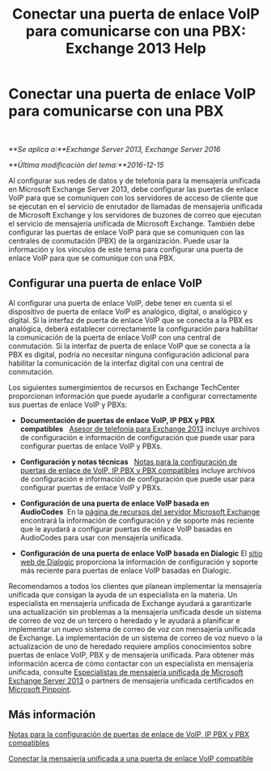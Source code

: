 ﻿---
title: 'Conectar una puerta de enlace VoIP para comunicarse con una PBX: Exchange 2013 Help'
TOCTitle: Conectar una puerta de enlace VoIP para comunicarse con una PBX
ms:assetid: 76bcdc54-3ec2-408a-bdbe-37826580dd62
ms:mtpsurl: https://technet.microsoft.com/es-es/library/Aa998872(v=EXCHG.150)
ms:contentKeyID: 50556820
ms.date: 04/23/2018
mtps_version: v=EXCHG.150
ms.translationtype: HT
---

# Conectar una puerta de enlace VoIP para comunicarse con una PBX

 

_**Se aplica a:**Exchange Server 2013, Exchange Server 2016_

_**Última modificación del tema:**2016-12-15_

Al configurar sus redes de datos y de telefonía para la mensajería unificada en Microsoft Exchange Server 2013, debe configurar las puertas de enlace VoIP para que se comuniquen con los servidores de acceso de cliente que se ejecutan en el servicio de enrutador de llamadas de mensajería unificada de Microsoft Exchange y los servidores de buzones de correo que ejecutan el servicio de mensajería unificada de Microsoft Exchange. También debe configurar las puertas de enlace VolP para que se comuniquen con las centrales de conmutación (PBX) de la organización. Puede usar la información y los vínculos de este tema para configurar una puerta de enlace VolP para que se comunique con una PBX.

## Configurar una puerta de enlace VoIP

Al configurar una puerta de enlace VolP, debe tener en cuenta si el dispositivo de puerta de enlace VolP es analógico, digital, o analógico y digital. Si la interfaz de puerta de enlace VolP que se conecta a la PBX es analógica, deberá establecer correctamente la configuración para habilitar la comunicación de la puerta de enlace VolP con una central de conmutación. Si la interfaz de puerta de enlace VolP que se conecta a la PBX es digital, podría no necesitar ninguna configuración adicional para habilitar la comunicación de la interfaz digital con una central de conmutación.

Los siguientes sumergimientos de recursos en Exchange TechCenter proporcionan información que puede ayudarle a configurar correctamente sus puertas de enlace VoIP y PBXs:

  - **Documentación de puertas de enlace VoIP, IP PBX y PBX compatibles**   [Asesor de telefonía para Exchange 2013](telephony-advisor-for-exchange-2013-exchange-2013-help.md) incluye archivos de configuración e información de configuración que puede usar para configurar puertas de enlace VoIP y PBXs.

  - **Configuración y notas técnicas**   [Notas para la configuración de puertas de enlace de VoIP, IP PBX y PBX compatibles](configuration-notes-for-supported-voip-gateways-ip-pbxs-and-pbxs-exchange-2013-help.md) incluye archivos de configuración e información de configuración que puede usar para configurar puertas de enlace VoIP y PBXs.

  - **Configuración de una puerta de enlace VolP basada en AudioCodes**  En la [página de recursos del servidor Microsoft Exchange](https://www.audiocodes.com/solutions/microsoft/exchange-server) encontrará la información de configuración y de soporte más reciente que le ayudará a configurar puertas de enlace VolP basadas en AudioCodes para usar con mensajería unificada.

  - **Configuración de una puerta de enlace VoIP basada en Dialogic** El [sitio web de Dialogic](https://www.dialogic.com/) proporciona la información de configuración y soporte más reciente para puertas de enlace VoIP basadas en Dialogic.

Recomendamos a todos los clientes que planean implementar la mensajería unificada que consigan la ayuda de un especialista en la materia. Un especialista en mensajería unificada de Exchange ayudará a garantizarle una actualización sin problemas a la mensajería unificada desde un sistema de correo de voz de un tercero o heredado y le ayudará a planificar e implementar un nuevo sistema de correo de voz con mensajería unificada de Exchange. La implementación de un sistema de correo de voz nuevo o la actualización de uno de heredado requiere amplios conocimientos sobre puertas de enlace VoIP, PBX y de mensajería unificada. Para obtener más información acerca de cómo contactar con un especialista en mensajería unificada, consulte [Especialistas de mensajería unificada de Microsoft Exchange Server 2013](https://go.microsoft.com/fwlink/p/?linkid=262708) o partners de mensajería unificada certificados en [Microsoft Pinpoint](https://go.microsoft.com/fwlink/p/?linkid=261951).

## Más información

[Notas para la configuración de puertas de enlace de VoIP, IP PBX y PBX compatibles](configuration-notes-for-supported-voip-gateways-ip-pbxs-and-pbxs-exchange-2013-help.md)

[Conectar la mensajería unificada a una puerta de enlace VoIP compatible](connect-um-to-a-supported-voip-gateway-exchange-2013-help.md)

